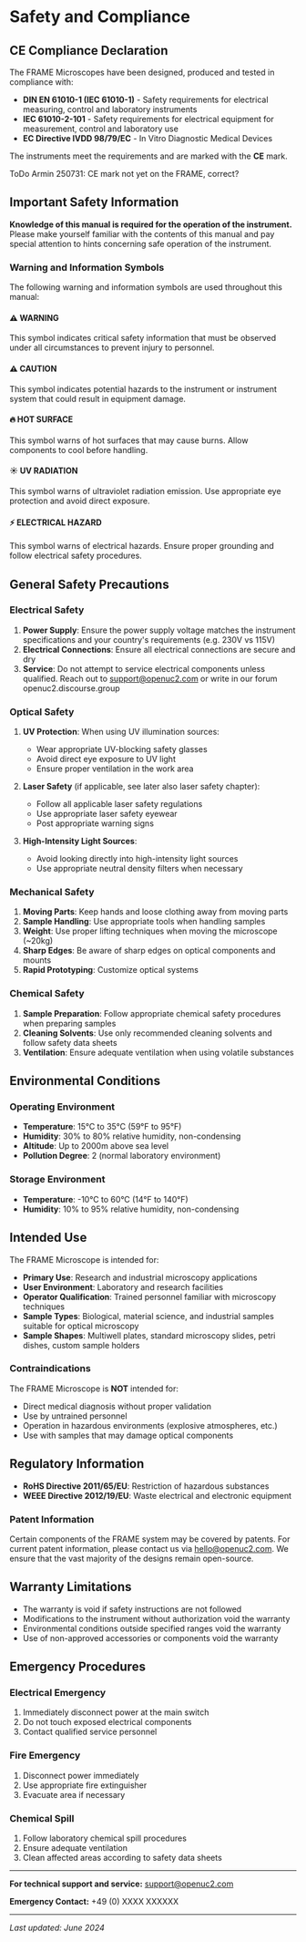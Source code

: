 # Safety and Compliance

## CE Compliance Declaration

The FRAME Microscopes have been designed, produced and tested in compliance with:
- **DIN EN 61010-1 (IEC 61010-1)** - Safety requirements for electrical measuring, control and laboratory instruments
- **IEC 61010-2-101** - Safety requirements for electrical equipment for measurement, control and laboratory use
- **EC Directive IVDD 98/79/EC** - In Vitro Diagnostic Medical Devices

The instruments meet the requirements and are marked with the **CE** mark.

ToDo Armin 250731: CE mark not yet on the FRAME, correct?

## Important Safety Information

**Knowledge of this manual is required for the operation of the instrument.** Please make yourself familiar with the contents of this manual and pay special attention to hints concerning safe operation of the instrument.

### Warning and Information Symbols

The following warning and information symbols are used throughout this manual:

#### ⚠️ **WARNING**
This symbol indicates critical safety information that must be observed under all circumstances to prevent injury to personnel.

#### ⚠️ **CAUTION**
This symbol indicates potential hazards to the instrument or instrument system that could result in equipment damage.

#### 🔥 **HOT SURFACE**
This symbol warns of hot surfaces that may cause burns. Allow components to cool before handling.

#### ☀️ **UV RADIATION**
This symbol warns of ultraviolet radiation emission. Use appropriate eye protection and avoid direct exposure.

#### ⚡ **ELECTRICAL HAZARD**
This symbol warns of electrical hazards. Ensure proper grounding and follow electrical safety procedures.

## General Safety Precautions

### Electrical Safety

1. **Power Supply**: Ensure the power supply voltage matches the instrument specifications and your country's requirements (e.g. 230V vs 115V)
2. **Electrical Connections**: Ensure all electrical connections are secure and dry
3. **Service**: Do not attempt to service electrical components unless qualified. Reach out to support@openuc2.com or write in our forum openuc2.discourse.group

### Optical Safety

1. **UV Protection**: When using UV illumination sources:
   - Wear appropriate UV-blocking safety glasses
   - Avoid direct eye exposure to UV light
   - Ensure proper ventilation in the work area

2. **Laser Safety** (if applicable, see later also laser safety chapter):
   - Follow all applicable laser safety regulations
   - Use appropriate laser safety eyewear
   - Post appropriate warning signs

3. **High-Intensity Light Sources**:
   - Avoid looking directly into high-intensity light sources
   - Use appropriate neutral density filters when necessary

### Mechanical Safety

1. **Moving Parts**: Keep hands and loose clothing away from moving parts
2. **Sample Handling**: Use appropriate tools when handling samples
3. **Weight**: Use proper lifting techniques when moving the microscope (~20kg)
4. **Sharp Edges**: Be aware of sharp edges on optical components and mounts
5. **Rapid Prototyping**: Customize optical systems

### Chemical Safety

1. **Sample Preparation**: Follow appropriate chemical safety procedures when preparing samples
2. **Cleaning Solvents**: Use only recommended cleaning solvents and follow safety data sheets
3. **Ventilation**: Ensure adequate ventilation when using volatile substances

## Environmental Conditions

### Operating Environment

- **Temperature**: 15°C to 35°C (59°F to 95°F)
- **Humidity**: 30% to 80% relative humidity, non-condensing
- **Altitude**: Up to 2000m above sea level
- **Pollution Degree**: 2 (normal laboratory environment)

### Storage Environment

- **Temperature**: -10°C to 60°C (14°F to 140°F)
- **Humidity**: 10% to 95% relative humidity, non-condensing

## Intended Use

The FRAME Microscope is intended for:

- **Primary Use**: Research and industrial microscopy applications
- **User Environment**: Laboratory and research facilities
- **Operator Qualification**: Trained personnel familiar with microscopy techniques
- **Sample Types**: Biological, material science, and industrial samples suitable for optical microscopy
- **Sample Shapes**: Multiwell plates, standard microscopy slides, petri dishes, custom sample holders

### Contraindications

The FRAME Microscope is **NOT** intended for:
- Direct medical diagnosis without proper validation
- Use by untrained personnel
- Operation in hazardous environments (explosive atmospheres, etc.)
- Use with samples that may damage optical components

## Regulatory Information

- **RoHS Directive 2011/65/EU**: Restriction of hazardous substances
- **WEEE Directive 2012/19/EU**: Waste electrical and electronic equipment

### Patent Information

Certain components of the FRAME system may be covered by patents. For current patent information, please contact us via hello@openuc2.com. We ensure that the vast majority of the designs remain open-source.

## Warranty Limitations

- The warranty is void if safety instructions are not followed
- Modifications to the instrument without authorization void the warranty
- Environmental conditions outside specified ranges void the warranty
- Use of non-approved accessories or components void the warranty

## Emergency Procedures

### Electrical Emergency
1. Immediately disconnect power at the main switch
2. Do not touch exposed electrical components
3. Contact qualified service personnel

### Fire Emergency
1. Disconnect power immediately
2. Use appropriate fire extinguisher 
3. Evacuate area if necessary

### Chemical Spill
1. Follow laboratory chemical spill procedures
2. Ensure adequate ventilation
3. Clean affected areas according to safety data sheets

---

**For technical support and service:** support@openuc2.com

**Emergency Contact:** +49 (0) XXXX XXXXXX

---

*Last updated: June 2024*
